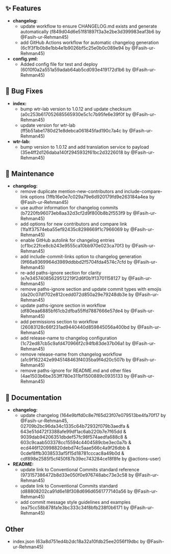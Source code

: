## ✨ Features
* **changelog:**
  * update workflow to ensure CHANGELOG.md exists and generate automatically (f849d04d6e51f81897f3a3e2be3d399983eaf3b6 by @Fasih-ur-Rehman45)
  * add GitHub Actions workflow for automatic changelog generation (6c1f3f1b0b8e1bb4e1b9026bf5c25e0b0c089e94 by @Fasih-ur-Rehman45)
* **config.yml:**
  * Added config file for test and deploy (6010f0a2a551a59adab64ab5cd093e419172d1b6 by @Fasih-ur-Rehman45)

## 🐛 Bug Fixes
* **index:**
  * bump wtr-lab version to 1.0.12 and update checksum (a0c253b617052685565930e5c1c7b95fe6e39f0f by @Fasih-ur-Rehman45)
  * update version for wtr-lab (ff5b51abe1780d21e8debca061845fad190c7a4c by @Fasih-ur-Rehman45)
* **wtr-lab:**
  * bump version to 1.0.12 and add translation service to payload (35e4ff2d126daba140f2945932f61bc2d3226018 by @Fasih-ur-Rehman45)

## 🔧 Maintenance
* **changelog:**
  * remove duplicate mention-new-contributors and include-compare-link options (1ffb16e0e7c029a79e6d920179fd9e263184a4ea by @Fasih-ur-Rehman45)
  * use author information for changelog commits (b7220fb96073eb8aa32d3cf2d9f800b8b2f553f9 by @Fasih-ur-Rehman45)
  * add options for new contributors and compare link (1fa1f37574eba55ef92435c8298669f1c7966069 by @Fasih-ur-Rehman45)
  * enable GitHub autolink for changelog entries (cf1bc22fce8cb243e9555ca10bb970e023ca70f3 by @Fasih-ur-Rehman45)
  * add include-commit-links option to changelog generation (9f66a9369964d3989ddbbd2f5704fda4574c7cfd by @Fasih-ur-Rehman45)
  * re-add paths-ignore section for clarity (e7e34574085629512219f2d6f0b1f13701158127 by @Fasih-ur-Rehman45)
  * remove paths-ignore section and update commit types with emojis (da20c07df702e812cedd072d850a29e79248db3e by @Fasih-ur-Rehman45)
  * update paths-ignore section in workflow (df80eaa6885bf61cb2dfba55ffd7887666e57de4 by @Fasih-ur-Rehman45)
  * add permissions section to workflow (26083128c66f231ad9440440d859845056a400bd by @Fasih-ur-Rehman45)
  * add release-name to changelog configuration (1c72ed87cb5c9afd470966f2c94fb83de37b06a1 by @Fasih-ur-Rehman45)
  * remove release-name from changelog workflow (a1c9f162242e9945148463f4035ba9f4d20c507b by @Fasih-ur-Rehman45)
  * remove paths-ignore for README.md and other files (4ae1503b6be353ff780e311bf1500889c0935133 by @Fasih-ur-Rehman45)

## 📝 Documentation
* **changelog:**
  * update changelog (164e9bffd0c8e7f65d23f07e079513be4fa70f17 by @Fasih-ur-Rehman45, 02709b2bc96da34c1335c64b72932f079b3aedfa & 643e51d472f3388afe99df1ac6ab220b7e7f65dd & 9039dab94206351dbdef57fc98f574aedfa688c8 & 603c9caab503378cc15594c4404589cbe3ec0a7b & ecd446f120998820debd74c5aae566c4a9f26dbb & 0cdef8ffb3038533af5f15d18781cccac8a49b0d & cdf898e2585f5cf450f87b39ec743284ce18f8fe by @actions-user)
* **README:**
  * update link to Conventional Commits standard reference (973157386472b8d33e050f0e976748abc73e3c58 by @Fasih-ur-Rehman45)
  * update link to Conventional Commits standard (d88808202ca91d6e18f308d696d6561777140a56 by @Fasih-ur-Rehman45)
  * add commit message style guidelines and examples (ea75cc58b878fa1e3bc333c34f8bfb238f0b6171 by @Fasih-ur-Rehman45)

## Other
* index.json (63a8d751ed4b2dc18a32a10fdb25ee2056f19dbc by @Fasih-ur-Rehman45)

